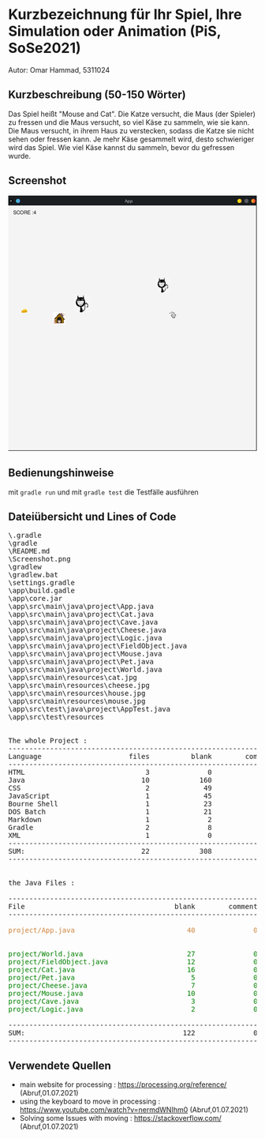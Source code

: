 # Kurzbezeichnung für Ihr Spiel, Ihre Simulation oder Animation (PiS, SoSe2021)
Autor: Omar Hammad, 5311024
## Kurzbeschreibung (50-150 Wörter)

Das Spiel heißt "Mouse and Cat". Die Katze versucht, die Maus (der Spieler) zu fressen
und die Maus versucht, so viel Käse zu sammeln, wie sie kann. Die Maus versucht,
in ihrem Haus zu verstecken, sodass die Katze sie nicht sehen oder fressen kann.
Je mehr Käse gesammelt wird, desto schwieriger wird das Spiel. Wie viel Käse kannst du sammeln, bevor du gefressen wurde.

## Screenshot
![Screenshot](Screenshot.png)
## Bedienungshinweise
mit `gradle run`  und mit `gradle test` die Testfälle ausführen
## Dateiübersicht und Lines of Code
<pre>
\.gradle
\gradle
\README.md
\Screenshot.png
\gradlew
\gradlew.bat
\settings.gradle
\app\build.gadle
\app\core.jar
\app\src\main\java\project\App.java
\app\src\main\java\project\Cat.java
\app\src\main\java\project\Cave.java
\app\src\main\java\project\Cheese.java
\app\src\main\java\project\Logic.java
\app\src\main\java\project\FieldObject.java
\app\src\main\java\project\Mouse.java
\app\src\main\java\project\Pet.java
\app\src\main\java\project\World.java
\app\src\main\resources\cat.jpg
\app\src\main\resources\cheese.jpg
\app\src\main\resources\house.jpg
\app\src\main\resources\mouse.jpg
\app\src\test\java\project\AppTest.java
\app\src\test\resources


The whole Project :
-------------------------------------------------------------------------------
Language                     files          blank        comment           code
-------------------------------------------------------------------------------
HTML                             3              0              0            372
Java                            10            160              0            355
CSS                              2             49              0            214
JavaScript                       1             45              1            148
Bourne Shell                     1             23             36            126
DOS Batch                        1             21              2             66
Markdown                         1              2              0             33
Gradle                           2              8             21             20
XML                              1              0              0             15
-------------------------------------------------------------------------------
SUM:                            22            308             60           1349
-------------------------------------------------------------------------------


the Java Files :

-------------------------------------------------------------------------------------
File                                    blank        comment           code
--------------------------------------------------------------------------------------
<span style="color:peru">
project/App.java                           40              0            106
</span>
<span style="color:green">
project/World.java                         27              0             51
project/FieldObject.java                   12              0             30
project/Cat.java                           16              0             28
project/Pet.java                            5              0             17
project/Cheese.java                         7              0             16
project/Mouse.java                         10              0             13
project/Cave.java                           3              0              6
project/Logic.java                          2              0              4
</span>
--------------------------------------------------------------------------------------
SUM:                                      122              0            271
--------------------------------------------------------------------------------------
</pre>


## Verwendete Quellen
* main website for processing : https://processing.org/reference/     (Abruf,01.07.2021)
* using the keyboard to move in processing : https://www.youtube.com/watch?v=nermdWNIhm0   (Abruf,01.07.2021)
* Solving some Issues with moving  : https://stackoverflow.com/ (Abruf,01.07.2021)